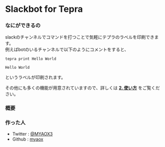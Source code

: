 # Slackbot for Tepra

### なにができるの
slackのチャンネルでコマンドを打つことで気軽にテプラのラベルを印刷できます。  
例えばbotのいるチャンネルで以下のようにコメントをすると、
```
tepra print Hello World
```

```
Hello World
```
というラベルが印刷されます。

その他にも多くの機能が用意されていますので、詳しくは [**2. 使い方**](Usage.md) をご覧ください。

### 概要


### 作った人

* Twitter : [@MYAOX3](https://twitter.com/MYAOX3)  
* Github  : [myaox](https://github.com/myaox)
